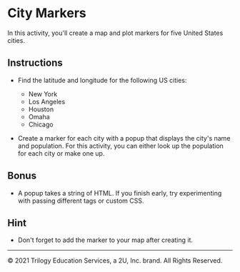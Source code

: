 # City Markers

In this activity, you'll create a map and plot markers for five United States cities.

## Instructions

* Find the latitude and longitude for the following US cities:

    * New York
    * Los Angeles
    * Houston
    * Omaha
    * Chicago

* Create a marker for each city with a popup that displays the city's name and population. For this activity, you can either look up the population for each city or make one up.

## Bonus

* A popup takes a string of HTML. If you finish early, try experimenting with passing different tags or custom CSS.

## Hint

* Don't forget to add the marker to your map after creating it.

---

© 2021 Trilogy Education Services, a 2U, Inc. brand. All Rights Reserved.	
